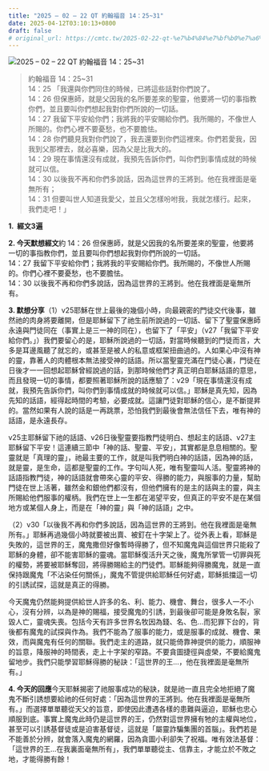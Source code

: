 ```yaml
---
title: "2025 – 02 – 22 QT 約翰福音 14：25~31"
date: 2025-04-12T03:10:13+0800
draft: false
# original_url: https://cmtc.tw/2025-02-22-qt-%e7%b4%84%e7%bf%b0%e7%a6%8f%e9%9f%b3-14%ef%bc%9a2531
---
```


![2025 – 02 – 22 QT 約翰福音 14：25\~31](/images/qt.jpg  "2025 – 02 – 22 QT 約翰福音 14：25\~31")

> 約翰福音 14：25\~31  
> 14：25 「我還與你們同住的時候，已將這些話對你們說了。  
> 14：26 但保惠師，就是父因我的名所要差來的聖靈，他要將一切的事指教你們，並且要叫你們想起我對你們所說的一切話。  
> 14：27 我留下平安給你們；我將我的平安賜給你們。我所賜的，不像世人所賜的。你們心裡不要憂愁，也不要膽怯。  
> 14：28 你們聽見我對你們說了，我去還要到你們這裡來。你們若愛我，因我到父那裡去，就必喜樂，因為父是比我大的。  
> 14：29 現在事情還沒有成就，我預先告訴你們，叫你們到事情成就的時候就可以信。  
> 14：30 以後我不再和你們多說話，因為這世界的王將到。他在我裡面是毫無所有；  
> 14：31 但要叫世人知道我愛父，並且父怎樣吩咐我，我就怎樣行。起來，我們走吧！」

**1.  經文3遍**

**2. 今天默想經文**約 14：26 但保惠師，就是父因我的名所要差來的聖靈，他要將一切的事指教你們，並且要叫你們想起我對你們所說的一切話。  
14：27 我留下平安給你們；我將我的平安賜給你們。我所賜的，不像世人所賜的。你們心裡不要憂愁，也不要膽怯。  
14：30 以後我不再和你們多說話，因為這世界的王將到。他在我裡面是毫無所有。

**3. 默想分享**（1）v25耶穌在世上最後的幾個小時，向最親密的門徒交代後事，雖然祂的肉身將要離開，但是耶穌留下了祂生前所說過的一切話、留下了聖靈保惠師永遠與門徒同在（事實上是三一神的同在），也留下了「平安」（v27「我留下平安給你們。」）我們要留心的是，耶穌所說過的一切話，對當時候聽到的門徒而言，大多是耳邊風聽了就忘的，或甚至是被人的私意或框架扭曲過的。人如果心中沒有神的靈，靠著人的肉體根本無法接受神的話語。所以當聖靈充滿在門徒心裏，門徒在日後才一一回想起耶穌曾經說過的話，到那時候他們才真正明白耶穌話語的意思，而且發現一切的事情，都要照著耶穌所說的話應驗了：v29「現在事情還沒有成就，我預先告訴你們，叫你們到事情成就的時候就可以信。」耶穌是真先知，因為先知的話語，經得起時間的考驗，必要成就。這讓門徒對耶穌的信心，是不斷提昇的。當然如果有人說的話是一再跳票，恐怕我們到最後會無法信任下去，唯有神的話語，是永遠長存。

v25主耶穌留下祂的話語、v26日後聖靈要指教門徒明白、想起主的話語、v27主耶穌留下平安！這連續三節中「神的話、聖靈、平安」，其實都是息息相關的。聖靈就是「真理的靈」，祂最主要的工作，就是叫我們明白神的話語，因為神的話，就是靈，是生命，這都是聖靈的工作。字句叫人死，唯有聖靈叫人活。聖靈將神的話語指教門徒，神的話語就會帶來心靈的平安、得勝的能力，與服事的力量，幫助門徒在世上活著，雖然金和銀他們都沒有，但他們擁有的是主的話與主的靈，與主所賜給他們服事的權柄。我們在世上一生都在渴望平安，但真正的平安不是在某個地方或某個人身上，而是在「神的靈」與「神的話語」之中。

（2）v30「以後我不再和你們多說話，因為這世界的王將到。他在我裡面是毫無所有。」耶穌再過幾個小時就要被出賣、被釘在十字架上了。從外表上看，耶穌是失敗的，這世界的王，魔鬼撒但好像暫時得勝了，但不知魔鬼與這個世界只能殺了耶穌的身體，卻不能害耶穌的靈魂。當耶穌復活升天之後，魔鬼所掌管一切罪與死的權勢，將要被耶穌奪回，將得勝賜給主的門徒們。耶穌能夠得勝魔鬼，就是一直保持跟魔鬼「不沾染任何關係」，魔鬼不管提供給耶穌任何好處，耶穌抵擋這一切的引誘試探，這就是真正的得勝。

今天魔鬼仍然能夠提供給世人許多的名、利、能力、機會、舞台，很多人一不小心，沒有分辨，以為是神的賜福，接受魔鬼的引誘，到最後卻可能是身敗名裂，家毀人亡，靈魂失喪。包括今天有許多世界名牧因為錢、名、色…而犯罪下台的，背後都有魔鬼的試探與作為。我們不能為了服事的能力，或是服事的成就、機會、果效，而與魔鬼有任何的關聯。我們走主的道路，就只能倚靠神提供的能力，順服神的旨意，降服神的時間表，走上十字架的窄路。不要貪圖捷徑與虛榮，不要給魔鬼留地步。我們只能學習耶穌得勝的秘訣：「這世界的王…，他在我裡面是毫無所有。」

**4. 今天的回應**今天耶穌揭密了祂服事成功的秘訣，就是祂一直且完全地拒絕了魔鬼不斷引誘想要給祂的任何好處：「因為這世界的王將到。他在我裡面是毫無所有。」而選擇單單聽從天父的旨意，即使因此遭遇各樣的患難與逼迫，耶穌也忠心順服到底。事實上魔鬼此時仍是這世界的王，仍然對這世界擁有牠的主權與地位，甚至可以引誘基督徒或是迫害基督徒，這就是「屬靈詐騙集團的首腦」。我們若是不能善於分辨，就會落入魔鬼的網羅，因為貪圖小利卻失了祝福。唯有效法基督：「這世界的王…在我裏面毫無所有」，我們單單聽從主、信靠主，才能立於不敗之地，才能得勝有餘！